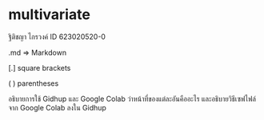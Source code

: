# multivariate

ฐิติชญา ไกรวงค์ ID 623020520-0

.md => Markdown

[.] square brackets

( ) parentheses



อธิบายการใช้ Gidhup และ Google Colab ว่าหน้าที่ของแต่ละอันคืออะไร และอธิบายวิธีเซฟไฟล์จาก Google Colab ลงใน Gidhup
